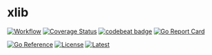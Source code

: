 # xlib

[![Workflow](https://github.com/Andrew-M-C/go.jsonvalue/actions/workflows/go_test_general.yml/badge.svg)](https://github.com/fghosth/xlib/actions/workflows/go_yml)
[![Coverage Status](https://coveralls.io/repos/github/fghosth/utils/badge.svg?branch=main)](https://coveralls.io/github/fghosth/xlib?branch=main)
[![codebeat badge](https://codebeat.co/badges/432bc9f4-aee8-493b-ba38-fe480fb5fb4f)](https://codebeat.co/projects/github-com-fghosth-xlib-main)
[![Go Report Card](https://goreportcard.com/badge/github.com/fghosth/utils)](https://goreportcard.com/report/github.com/fghosth/xlib)

[![Go Reference](https://pkg.go.dev/badge/github.com/fghosth/utils.svg)](https://pkg.go.dev/github.com/fghosth/xlib)
[![License](https://img.shields.io/badge/license-BSD%203--Clause-blue.svg)](https://opensource.org/licenses/BSD-3-Clause)
[![Latest](https://img.shields.io/badge/latest-v1.1.1-blue.svg)](https://github.com/Andrew-M-C/go.jsonvalue/tree/v1.0.0)